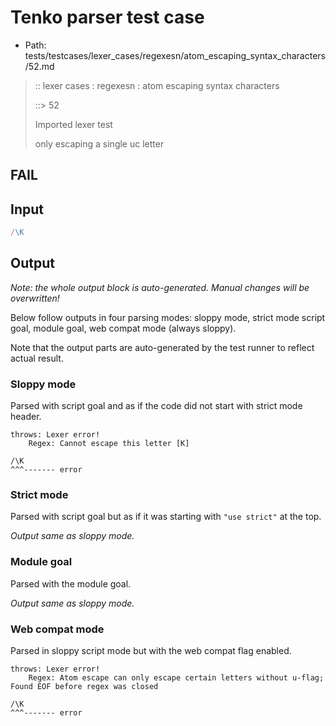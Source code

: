 # Tenko parser test case

- Path: tests/testcases/lexer_cases/regexesn/atom_escaping_syntax_characters/52.md

> :: lexer cases : regexesn : atom escaping syntax characters
>
> ::> 52
>
> Imported lexer test
>
> only escaping a single uc letter

## FAIL

## Input

`````js
/\K
`````

## Output

_Note: the whole output block is auto-generated. Manual changes will be overwritten!_

Below follow outputs in four parsing modes: sloppy mode, strict mode script goal, module goal, web compat mode (always sloppy).

Note that the output parts are auto-generated by the test runner to reflect actual result.

### Sloppy mode

Parsed with script goal and as if the code did not start with strict mode header.

`````
throws: Lexer error!
    Regex: Cannot escape this letter [K]

/\K
^^^------- error
`````

### Strict mode

Parsed with script goal but as if it was starting with `"use strict"` at the top.

_Output same as sloppy mode._

### Module goal

Parsed with the module goal.

_Output same as sloppy mode._

### Web compat mode

Parsed in sloppy script mode but with the web compat flag enabled.

`````
throws: Lexer error!
    Regex: Atom escape can only escape certain letters without u-flag; Found EOF before regex was closed

/\K
^^^------- error
`````

